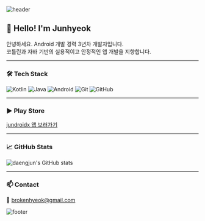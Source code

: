 ![header](https://capsule-render.vercel.app/api?type=waving&color=auto&height=200&section=header&text=Hi%20I'm%20Daengjun!&fontSize=35)

## 👋 Hello! I'm Junhyeok

안녕하세요. Android 개발 경력 3년차 개발자입니다.  
코틀린과 자바 기반의 실용적이고 안정적인 앱 개발을 지향합니다.

---

### 🛠️ Tech Stack
![Kotlin](https://img.shields.io/badge/Kotlin-7F52FF?style=flat&logo=kotlin&logoColor=white)
![Java](https://img.shields.io/badge/Java-007396?style=flat&logo=java&logoColor=white)
![Android](https://img.shields.io/badge/Android-3DDC84?style=flat&logo=android&logoColor=white)
![Git](https://img.shields.io/badge/Git-F05032?style=flat&logo=git&logoColor=white)
![GitHub](https://img.shields.io/badge/GitHub-181717?style=flat&logo=github&logoColor=white)

---

### ▶️ Play Store

[jundroidx 앱 보러가기](https://play.google.com/store/apps/developer?id=jundroidx&hl=ko)

---

### 📈 GitHub Stats

![daengjun's GitHub stats](https://github-readme-stats.vercel.app/api?username=daengjun&show_icons=true&theme=default&hide_title=true)

---

### 📫 Contact
📧 brokenhyeok@gmail.com

![footer](https://capsule-render.vercel.app/api?section=footer&type=waving&color=auto)
